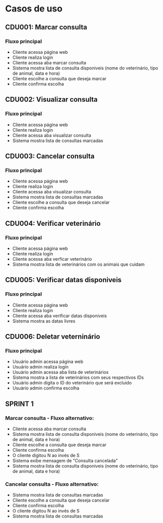 # Casos de uso

## CDU001: Marcar consulta
### Fluxo principal
- Cliente acessa página web
- Cliente realiza login
- Cliente acessa aba marcar consulta
- Sistema mostra lista de consulta disponiveis (nome do veterinário, tipo de animal, data e hora)
- Cliente escolhe a consulta que deseja marcar
- Cliente confirma escolha

## CDU002: Visualizar consulta
### Fluxo principal
- Cliente acessa página web
- Cliente realiza login
- Cliente acessa aba visualizar consulta
- Sistema mostra lista de consultas marcadas

## CDU003: Cancelar consulta
### Fluxo principal
- Cliente acessa página web
- Cliente realiza login
- Cliente acessa aba visualizar consulta
- Sistema mostra lista de consultas marcadas
- Cliente escolhe a consulta que deseja cancelar
- Cliente confirma escolha

## CDU004: Verificar veterinário
### Fluxo principal
- Cliente acessa página web
- Cliente realiza login
- Cliente acessa aba verficar veterinário
- Sistema mostra lista de veterinários com os animais que cuidam

## CDU005: Verificar datas disponiveis
### Fluxo principal
- Cliente acessa página web
- Cliente realiza login
- Cliente acessa aba verificar datas disponiveis
- Sistema mostra as datas livres

## CDU006: Deletar veterninário
### Fluxo principal
- Usuário admin acessa página web
- Usuário admin realiza login
- Usuário admin acessa aba lista de veterinários
- Sistema mostra a lista de veterinários com seus respectivos IDs
- Usuário admin digita o ID do veterinário que será excluido
- Usuário admin confirma escolha

## SPRINT 1
### Marcar consulta - Fluxo alternativo:
- Cliente acessa aba marcar consulta
- Sistema mostra lista de consulta disponiveis (nome do veterinário, tipo de animal, data e hora)
- Cliente escolhe a consulta que deseja marcar
- Cliente confirma escolha
- O cliente digitou N ao invés de S
- Sistema exibe mensagem de "Consulta cancelada"
- Sistema mostra lista de consulta disponiveis (nome do veterinário, tipo de animal, data e hora)

### Cancelar consulta - Fluxo alternativo:
- Sistema mostra lista de consultas marcadas
- Cliente escolhe a consulta que deseja cancelar
- Cliente confirma escolha 
- O cliente digitou N ao invés de S
- Sistema mostra lista de consultas marcadas

